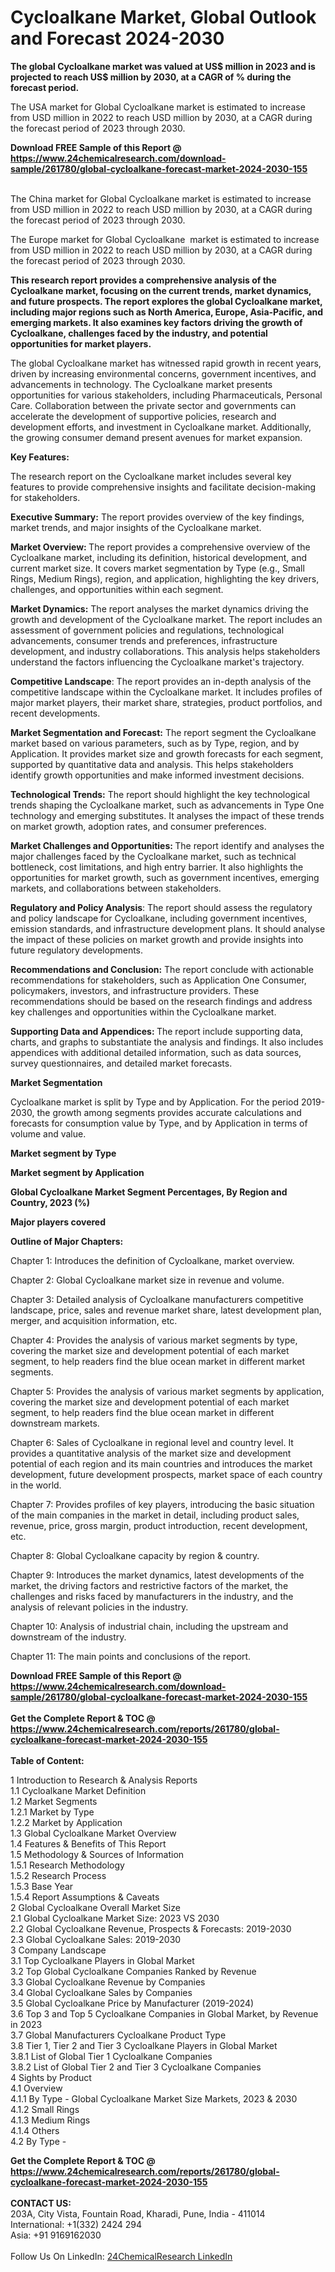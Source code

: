 <h1>Cycloalkane Market, Global Outlook and Forecast 2024-2030</h1><p><strong>The global Cycloalkane market was valued at US$ million in 2023 and is projected to reach US$ million by 2030, at a CAGR of % during the forecast period.</strong></p><p>
</p><p>The USA market for Global Cycloalkane market is estimated to increase from USD million in 2022 to reach USD million by 2030, at a CAGR during the forecast period of 2023 through 2030.</p><div><b>Download FREE Sample of this Report @ 
            <a href="https://www.24chemicalresearch.com/download-sample/261780/global-cycloalkane-forecast-market-2024-2030-155">
            https://www.24chemicalresearch.com/download-sample/261780/global-cycloalkane-forecast-market-2024-2030-155</a></b></div><br><p>
</p><p>The China market for Global Cycloalkane market is estimated to increase from USD million in 2022 to reach USD million by 2030, at a CAGR during the forecast period of 2023 through 2030.</p><p>
</p><p>The Europe market for Global Cycloalkane  market is estimated to increase from USD million in 2022 to reach USD million by 2030, at a CAGR during the forecast period of 2023 through 2030.</p><p>
</p><p><strong>This research report provides a comprehensive analysis of the Cycloalkane market, focusing on the current trends, market dynamics, and future prospects. The report explores the global Cycloalkane market, including major regions such as North America, Europe, Asia-Pacific, and emerging markets. It also examines key factors driving the growth of Cycloalkane, challenges faced by the industry, and potential opportunities for market players.</strong></p><p>
The global Cycloalkane market has witnessed rapid growth in recent years, driven by increasing environmental concerns, government incentives, and advancements in technology. The Cycloalkane market presents opportunities for various stakeholders, including Pharmaceuticals, Personal Care. Collaboration between the private sector and governments can accelerate the development of supportive policies, research and development efforts, and investment in Cycloalkane market. Additionally, the growing consumer demand present avenues for market expansion.</p><p>
<strong>Key Features:</strong></p><p>
The research report on the Cycloalkane market includes several key features to provide comprehensive insights and facilitate decision-making for stakeholders.</p><p>
<strong>Executive Summary:</strong> The report provides overview of the key findings, market trends, and major insights of the Cycloalkane market.</p><p>
<strong>Market Overview: </strong>The report provides a comprehensive overview of the Cycloalkane market, including its definition, historical development, and current market size. It covers market segmentation by Type (e.g., Small Rings, Medium Rings), region, and application, highlighting the key drivers, challenges, and opportunities within each segment.</p><p>
<strong>Market Dynamics:</strong> The report analyses the market dynamics driving the growth and development of the Cycloalkane market. The report includes an assessment of government policies and regulations, technological advancements, consumer trends and preferences, infrastructure development, and industry collaborations. This analysis helps stakeholders understand the factors influencing the Cycloalkane market's trajectory.</p><p>
<strong>Competitive Landscape</strong>: The report provides an in-depth analysis of the competitive landscape within the Cycloalkane market. It includes profiles of major market players, their market share, strategies, product portfolios, and recent developments.</p><p>
<strong>Market Segmentation and Forecast:</strong> The report segment the Cycloalkane market based on various parameters, such as by Type, region, and by Application. It provides market size and growth forecasts for each segment, supported by quantitative data and analysis. This helps stakeholders identify growth opportunities and make informed investment decisions.</p><p>
<strong>Technological Trends:</strong> The report should highlight the key technological trends shaping the Cycloalkane market, such as advancements in Type One technology and emerging substitutes. It analyses the impact of these trends on market growth, adoption rates, and consumer preferences.</p><p>
<strong>Market Challenges and Opportunities: </strong>The report identify and analyses the major challenges faced by the Cycloalkane market, such as technical bottleneck, cost limitations, and high entry barrier. It also highlights the opportunities for market growth, such as government incentives, emerging markets, and collaborations between stakeholders.</p><p>
<strong>Regulatory and Policy Analysis</strong>: The report should assess the regulatory and policy landscape for Cycloalkane, including government incentives, emission standards, and infrastructure development plans. It should analyse the impact of these policies on market growth and provide insights into future regulatory developments.</p><p>
<strong>Recommendations and Conclusion:</strong> The report conclude with actionable recommendations for stakeholders, such as Application One Consumer, policymakers, investors, and infrastructure providers. These recommendations should be based on the research findings and address key challenges and opportunities within the Cycloalkane market.</p><p>
<strong>Supporting Data and Appendices: </strong>The report include supporting data, charts, and graphs to substantiate the analysis and findings. It also includes appendices with additional detailed information, such as data sources, survey questionnaires, and detailed market forecasts.</p><p>
<strong>Market Segmentation</strong></p><p>
Cycloalkane market is split by Type and by Application. For the period 2019-2030, the growth among segments provides accurate calculations and forecasts for consumption value by Type, and by Application in terms of volume and value.</p><p>
<strong>Market segment by Type</strong></p><p>
</p><p>
</p><p><strong>Market segment by Application</strong></p><p>
</p><p>
</p><p><strong>Global Cycloalkane Market Segment Percentages, By Region and Country, 2023 (%)</strong></p><p>
</p><p>
</p><p><strong>Major players covered</strong></p><p>
</p><p>
</p><p><strong>Outline of Major Chapters:</strong></p><p>
Chapter 1: Introduces the definition of Cycloalkane, market overview.</p><p>
Chapter 2: Global Cycloalkane market size in revenue and volume.</p><p>
Chapter 3: Detailed analysis of Cycloalkane manufacturers competitive landscape, price, sales and revenue market share, latest development plan, merger, and acquisition information, etc.</p><p>
Chapter 4: Provides the analysis of various market segments by type, covering the market size and development potential of each market segment, to help readers find the blue ocean market in different market segments.</p><p>
Chapter 5: Provides the analysis of various market segments by application, covering the market size and development potential of each market segment, to help readers find the blue ocean market in different downstream markets.</p><p>
Chapter 6: Sales of Cycloalkane in regional level and country level. It provides a quantitative analysis of the market size and development potential of each region and its main countries and introduces the market development, future development prospects, market space of each country in the world.</p><p>
Chapter 7: Provides profiles of key players, introducing the basic situation of the main companies in the market in detail, including product sales, revenue, price, gross margin, product introduction, recent development, etc.</p><p>
Chapter 8: Global Cycloalkane capacity by region &amp; country.</p><p>
Chapter 9: Introduces the market dynamics, latest developments of the market, the driving factors and restrictive factors of the market, the challenges and risks faced by manufacturers in the industry, and the analysis of relevant policies in the industry.</p><p>
Chapter 10: Analysis of industrial chain, including the upstream and downstream of the industry.</p><p>
Chapter 11: The main points and conclusions of the report.</p><div><b>Download FREE Sample of this Report @ 
            <a href="https://www.24chemicalresearch.com/download-sample/261780/global-cycloalkane-forecast-market-2024-2030-155">
            https://www.24chemicalresearch.com/download-sample/261780/global-cycloalkane-forecast-market-2024-2030-155</a></b></div><br><div><b>Get the Complete Report & TOC @ 
            <a href="https://www.24chemicalresearch.com/reports/261780/global-cycloalkane-forecast-market-2024-2030-155">
            https://www.24chemicalresearch.com/reports/261780/global-cycloalkane-forecast-market-2024-2030-155</a></b></div><br>
            <b>Table of Content:</b><p>1 Introduction to Research & Analysis Reports<br />
    1.1 Cycloalkane Market Definition<br />
    1.2 Market Segments<br />
        1.2.1 Market by Type<br />
        1.2.2 Market by Application<br />
    1.3 Global Cycloalkane Market Overview<br />
    1.4 Features & Benefits of This Report<br />
    1.5 Methodology & Sources of Information<br />
        1.5.1 Research Methodology<br />
        1.5.2 Research Process<br />
        1.5.3 Base Year<br />
        1.5.4 Report Assumptions & Caveats<br />
2 Global Cycloalkane Overall Market Size<br />
    2.1 Global Cycloalkane Market Size: 2023 VS 2030<br />
    2.2 Global Cycloalkane Revenue, Prospects & Forecasts: 2019-2030<br />
    2.3 Global Cycloalkane Sales: 2019-2030<br />
3 Company Landscape<br />
    3.1 Top Cycloalkane Players in Global Market<br />
    3.2 Top Global Cycloalkane Companies Ranked by Revenue<br />
    3.3 Global Cycloalkane Revenue by Companies<br />
    3.4 Global Cycloalkane Sales by Companies<br />
    3.5 Global Cycloalkane Price by Manufacturer (2019-2024)<br />
    3.6 Top 3 and Top 5 Cycloalkane Companies in Global Market, by Revenue in 2023<br />
    3.7 Global Manufacturers Cycloalkane Product Type<br />
    3.8 Tier 1, Tier 2 and Tier 3 Cycloalkane Players in Global Market<br />
        3.8.1 List of Global Tier 1 Cycloalkane Companies<br />
        3.8.2 List of Global Tier 2 and Tier 3 Cycloalkane Companies<br />
4 Sights by Product<br />
    4.1 Overview<br />
        4.1.1 By Type - Global Cycloalkane Market Size Markets, 2023 & 2030<br />
        4.1.2 Small Rings<br />
        4.1.3 Medium Rings<br />
        4.1.4 Others<br />
    4.2 By Type - </p><div><b>Get the Complete Report & TOC @ 
            <a href="https://www.24chemicalresearch.com/reports/261780/global-cycloalkane-forecast-market-2024-2030-155">
            https://www.24chemicalresearch.com/reports/261780/global-cycloalkane-forecast-market-2024-2030-155</a></b></div><br><b>CONTACT US:</b><br>
            203A, City Vista, Fountain Road, Kharadi, Pune, India - 411014<br>
            International: +1(332) 2424 294<br>
            Asia: +91 9169162030 <br><br>
            Follow Us On LinkedIn: <a href="https://www.linkedin.com/company/24chemicalresearch/">24ChemicalResearch LinkedIn</a>